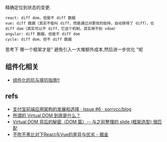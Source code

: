 

精确定位到状态的变更.

```
react: diff dom，但是不 diff 数据
vue: diff 数据（其实不能叫 diff，而是通过对更改的劫持，自动获得了 diff），也 diff dom（其实可以不 diff，它这个机制，其实用不到 vdom）
angular: diff 数据，但是不 diff dom
cycle: diff dom，但不 diff 数据

```


思考下 哪一个框架才是" 避免引入一大堆额外成本,然后进一步优化 "呢


## 组件化相关


- [组件化的坑与填坑指南!!](https://mp.weixin.qq.com/s/rY4B_EG1A5ScJ11rt9Jasg)

## refs

- [支付宝前端应用架构的发展和选择 · Issue #6 · sorrycc/blog](https://github.com/sorrycc/blog/issues/6)
- [所谓的 Virtual DOM 到底是什么？](https://zhuanlan.zhihu.com/p/37391628)
- [Virtual DOM 背后的秘密（DOM 篇）-- 与之前整理的 slide (框架选型) 很匹配](https://zhuanlan.zhihu.com/p/36259218)
- [不吹不黑比对下React与Vue的差异与优劣 - 掘金](https://juejin.im/post/5c0a92f2e51d455b3d3dc181)